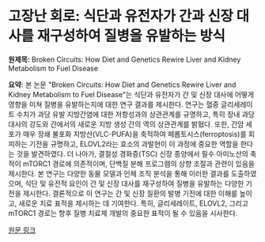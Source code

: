 # 고장난 회로: 식단과 유전자가 간과 신장 대사를 재구성하여 질병을 유발하는 방식

**원제목:** Broken Circuits: How Diet and Genetics Rewire Liver and Kidney Metabolism to Fuel Disease

**요약:** 본 논문 "Broken Circuits: How Diet and Genetics Rewire Liver and Kidney Metabolism to Fuel Disease"는 식단과 유전자가 간 및 신장 대사에 어떻게 영향을 미쳐 질병을 유발하는지에 대한 연구 결과를 제시한다.  연구는 혈중 글리세레이트 수치가 과당 유발 지방간염에 대한 저항성과의 상관관계를 규명하고, 특히 장내 과당 대사의 강도와 간에서의 새로운 지방 생성 간의 역의 상관관계를 밝혔다.  또한, 간암 세포가 매우 장쇄 불포화 지방산(VLC-PUFA)을 축적하여 페롭토시스(ferroptosis)를 회피하는 기전을 규명하고, ELOVL2라는 효소의 과발현이 이 과정에 중요한 역할을 한다는 것을 발견하였다.  더 나아가, 결절성 경화증(TSC) 신장 종양에서 필수 아미노산의 축적이 mTORC1 경로에 의존적이며,  단백질 분해 프로그램의 상향 조절과 관련이 있음을 제시한다.  본 연구는 다양한 동물 모델과 인체 조직 분석을 통해 이러한 결과를 도출하였으며,  식단 및 유전적 요인이 간 및 신장 대사를 재구성하여 질병을 유발하는 다양한 기전을 제시한다.  결론적으로 이 연구는 간 및 신장 질환의 발병 기전에 대한 이해를 높이고, 새로운 치료 표적을 제시하는 데 기여한다.  특히, 글리세레이트, ELOVL2, 그리고 mTORC1 경로는 향후 질병 치료제 개발의 중요한 표적이 될 수 있음을 시사한다.

[원문 링크](https://escholarship.org/content/qt6vh2w7ht/qt6vh2w7ht.pdf)
